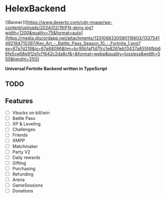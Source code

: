 # HelexBackend
![Banner]([https://www.dexerto.com/cdn-image/wp-content/uploads/2024/02/19/FN-skins.jpg?width=1200&quality=75&format=auto](https://media.discordapp.net/attachments/1331068330580119603/1337541492184715397/Key_Art_-_Battle_Pass_Season_10_-_Fortnite_1.png?ex=67a7d216&is=67a68096&hm=bc95b1af1d7fcc1e8261eb13437a855f4fbb66fe5ce68e912e1cf1642c2da8cf&=&format=webp&quality=lossless&width=550&height=310])

**Universal Fortnite Backend written in TypeScript**

## TODO

## Features

- [ ] Vbucks on kill/win
- [ ] Battle Pass
- [ ] XP & Leveling
- [ ] Challenges
- [ ] Friends
- [ ] XMPP
- [ ] Matchmaker
- [ ] Party V2
- [ ] Daily rewards
- [ ] Gifting
- [ ] Purchasing
- [ ] Refunding
- [ ] Arena
- [ ] GameSessions
- [ ] Donations
